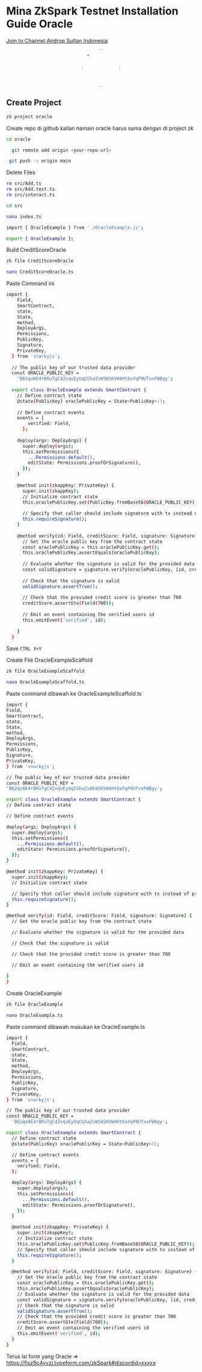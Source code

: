 
# Mina ZkSpark Testnet Installation Guide Oracle

<p style="font-size:14px" align="left">
<a href="https://t.me/airdropsultanindonesia" target="_blank">Join to Channel Airdrop Sultan Indonesia</a>
</p>

<p align="center">
  <img style="margin: auto; height: 100px; border-radius: 50%;" src="https://user-images.githubusercontent.com/65535542/204086832-c698476d-870f-4540-98ca-ac12b2379548.png">
</p>

## Create Project

```bash
zk project oracle
```

Create repo di github kalian namain oracle harus sama dengan di project zk


```bash
cd oracle
```

```bash
  git remote add origin <your-repo-url>
```

```bash
 git push -u origin main
 ```


Delete  Files
```bash
rm src/Add.ts
rm src/Add.test.ts
rm src/interact.ts
```

```bash
cd src
```

```bash
nano index.ts
```

```bash
import { OracleExample } from './OracleExample.js';

export { OracleExample };
```

Build CreditScoreOracle

```bash
zk file CreditScoreOracle
```

```bash
nano CreditScoreOracle.ts
```

Paste Command ini 

```bash
import {
    Field,
    SmartContract,
    state,
    State,
    method,
    DeployArgs,
    Permissions,
    PublicKey,
    Signature,
    PrivateKey,
  } from 'snarkyjs';
  
  // The public key of our trusted data provider
  const ORACLE_PUBLIC_KEY =
    'B62qoAE4rBRuTgC42vqvEyUqCGhaZsW58SKVW4Ht8aYqP9UTvxFWBgy';
  
  export class OracleExample extends SmartContract {
    // Define contract state
    @state(PublicKey) oraclePublicKey = State<PublicKey>();
  
    // Define contract events
    events = {
        verified: Field,
      };
  
    deploy(args: DeployArgs) {
      super.deploy(args);
      this.setPermissions({
        ...Permissions.default(),
        editState: Permissions.proofOrSignature(),
      });
    }
  
    @method init(zkappKey: PrivateKey) {
      super.init(zkappKey);
      // Initialize contract state
      this.oraclePublicKey.set(PublicKey.fromBase58(ORACLE_PUBLIC_KEY));
  
      // Specify that caller should include signature with tx instead of proof
      this.requireSignature();
    }
  
    @method verify(id: Field, creditScore: Field, signature: Signature) {
      // Get the oracle public key from the contract state
      const oraclePublicKey = this.oraclePublicKey.get();
      this.oraclePublicKey.assertEquals(oraclePublicKey);
  
      // Evaluate whether the signature is valid for the provided data
      const validSignature = signature.verify(oraclePublicKey, [id, creditScore]);
  
      // Check that the signature is valid
      validSignature.assertTrue();
  
      // Check that the provided credit score is greater than 700
      creditScore.assertGte(Field(700));
  
      // Emit an event containing the verified users id
      this.emitEvent('verified', id);
  
    }
  }
  ```

  Save `CTRL X+Y`

Create File OracleExampleScaffold

```bash
zk file OracleExampleScaffold
```

```bash
nano OracleExampleScaffold.ts
```

Paste command dibawah ke OracleExampleScaffold.ts

```bash
import {
Field,
SmartContract,
state,
State,
method,
DeployArgs,
Permissions,
PublicKey,
Signature,
PrivateKey,
} from 'snarkyjs';

// The public key of our trusted data provider
const ORACLE_PUBLIC_KEY =
'B62qoAE4rBRuTgC42vqvEyUqCGhaZsW58SKVW4Ht8aYqP9UTvxFWBgy';

export class OracleExample extends SmartContract {
// Define contract state

// Define contract events

deploy(args: DeployArgs) {
  super.deploy(args);
  this.setPermissions({
    ...Permissions.default(),
    editState: Permissions.proofOrSignature(),
  });
}

@method init(zkappKey: PrivateKey) {
  super.init(zkappKey);
  // Initialize contract state

  // Specify that caller should include signature with tx instead of proof
  this.requireSignature();
}

@method verify(id: Field, creditScore: Field, signature: Signature) {
  // Get the oracle public key from the contract state

  // Evaluate whether the signature is valid for the provided data

  // Check that the signature is valid

  // Check that the provided credit score is greater than 700

  // Emit an event containing the verified users id
  
}
}
```

Create OracleExample


```bash
zk file OracleExample
```

```bash
nano OracleExample.ts
```

Paste command dibawah masukan ke OracleExample.ts

```bash
import {
  Field,
  SmartContract,
  state,
  State,
  method,
  DeployArgs,
  Permissions,
  PublicKey,
  Signature,
  PrivateKey,
} from 'snarkyjs';

// The public key of our trusted data provider
const ORACLE_PUBLIC_KEY =
  'B62qoAE4rBRuTgC42vqvEyUqCGhaZsW58SKVW4Ht8aYqP9UTvxFWBgy';

export class OracleExample extends SmartContract {
  // Define contract state
  @state(PublicKey) oraclePublicKey = State<PublicKey>();

  // Define contract events
  events = {
    verified: Field,
  };

  deploy(args: DeployArgs) {
    super.deploy(args);
    this.setPermissions({
      ...Permissions.default(),
      editState: Permissions.proofOrSignature(),
    });
  }

  @method init(zkappKey: PrivateKey) {
    super.init(zkappKey);
    // Initialize contract state
    this.oraclePublicKey.set(PublicKey.fromBase58(ORACLE_PUBLIC_KEY));
    // Specify that caller should include signature with tx instead of proof
    this.requireSignature();
  }

  @method verify(id: Field, creditScore: Field, signature: Signature) {
    // Get the oracle public key from the contract state
    const oraclePublicKey = this.oraclePublicKey.get();
    this.oraclePublicKey.assertEquals(oraclePublicKey);
    // Evaluate whether the signature is valid for the provided data
    const validSignature = signature.verify(oraclePublicKey, [id, creditScore]);
    // Check that the signature is valid
    validSignature.assertTrue();
    // Check that the provided credit score is greater than 700
    creditScore.assertGte(Field(700));
    // Emit an event containing the verified users id
    this.emitEvent('verified', id);
  }
}
```

Terus isi form yang Oracle => https://fisz9c4vvzj.typeform.com/zkSpark#discordid=xxxxx
